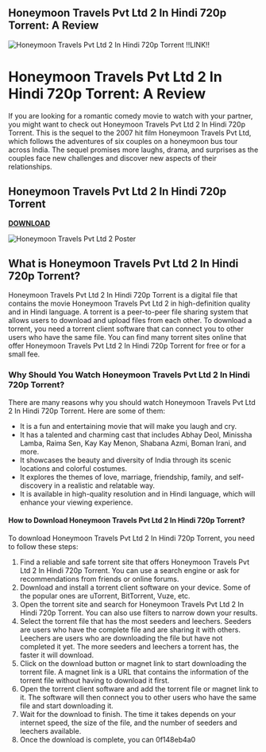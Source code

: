 ## Honeymoon Travels Pvt Ltd 2 In Hindi 720p Torrent: A Review

 
![Honeymoon Travels Pvt Ltd 2 In Hindi 720p Torrent !!LINK!!](https://s2.dmcdn.net/v/MOasF1aMd-mDqH6PS/x720)

 
# Honeymoon Travels Pvt Ltd 2 In Hindi 720p Torrent: A Review
 
If you are looking for a romantic comedy movie to watch with your partner, you might want to check out Honeymoon Travels Pvt Ltd 2 In Hindi 720p Torrent. This is the sequel to the 2007 hit film Honeymoon Travels Pvt Ltd, which follows the adventures of six couples on a honeymoon bus tour across India. The sequel promises more laughs, drama, and surprises as the couples face new challenges and discover new aspects of their relationships.
 
## Honeymoon Travels Pvt Ltd 2 In Hindi 720p Torrent


[**DOWNLOAD**](https://www.google.com/url?q=https%3A%2F%2Furlgoal.com%2F2tKFnv&sa=D&sntz=1&usg=AOvVaw3AxFqfHNLN_U5oRVzKg9vt)

 ![Honeymoon Travels Pvt Ltd 2 Poster](https://example.com/honeymoon-travels-pvt-ltd-2-poster.jpg) 
## What is Honeymoon Travels Pvt Ltd 2 In Hindi 720p Torrent?
 
Honeymoon Travels Pvt Ltd 2 In Hindi 720p Torrent is a digital file that contains the movie Honeymoon Travels Pvt Ltd 2 in high-definition quality and in Hindi language. A torrent is a peer-to-peer file sharing system that allows users to download and upload files from each other. To download a torrent, you need a torrent client software that can connect you to other users who have the same file. You can find many torrent sites online that offer Honeymoon Travels Pvt Ltd 2 In Hindi 720p Torrent for free or for a small fee.
 
### Why Should You Watch Honeymoon Travels Pvt Ltd 2 In Hindi 720p Torrent?
 
There are many reasons why you should watch Honeymoon Travels Pvt Ltd 2 In Hindi 720p Torrent. Here are some of them:
 
- It is a fun and entertaining movie that will make you laugh and cry.
- It has a talented and charming cast that includes Abhay Deol, Minissha Lamba, Raima Sen, Kay Kay Menon, Shabana Azmi, Boman Irani, and more.
- It showcases the beauty and diversity of India through its scenic locations and colorful costumes.
- It explores the themes of love, marriage, friendship, family, and self-discovery in a realistic and relatable way.
- It is available in high-quality resolution and in Hindi language, which will enhance your viewing experience.

#### How to Download Honeymoon Travels Pvt Ltd 2 In Hindi 720p Torrent?
 
To download Honeymoon Travels Pvt Ltd 2 In Hindi 720p Torrent, you need to follow these steps:

1. Find a reliable and safe torrent site that offers Honeymoon Travels Pvt Ltd 2 In Hindi 720p Torrent. You can use a search engine or ask for recommendations from friends or online forums.
2. Download and install a torrent client software on your device. Some of the popular ones are uTorrent, BitTorrent, Vuze, etc.
3. Open the torrent site and search for Honeymoon Travels Pvt Ltd 2 In Hindi 720p Torrent. You can also use filters to narrow down your results.
4. Select the torrent file that has the most seeders and leechers. Seeders are users who have the complete file and are sharing it with others. Leechers are users who are downloading the file but have not completed it yet. The more seeders and leechers a torrent has, the faster it will download.
5. Click on the download button or magnet link to start downloading the torrent file. A magnet link is a URL that contains the information of the torrent file without having to download it first.
6. Open the torrent client software and add the torrent file or magnet link to it. The software will then connect you to other users who have the same file and start downloading it.
7. Wait for the download to finish. The time it takes depends on your internet speed, the size of the file, and the number of seeders and leechers available.
8. Once the download is complete, you can 0f148eb4a0
